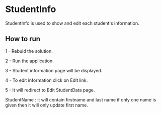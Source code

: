 # StudentInfo

StudentInfo is used to show and edit each student's information.

## How to run

1 - Rebuid the solution.

2 - Run the application.

3 - Student information page will be displayed.

4 - To edit information click on Edit link.

5 - It will redirect to Edit StudentData page.

StudentName : it will contain firstname and last name 
if only one name is given then it will only update first name.
